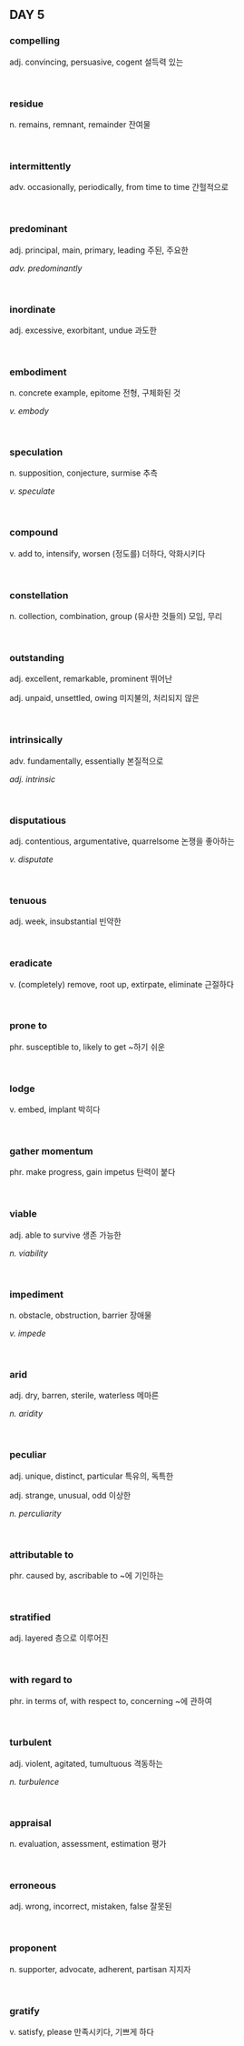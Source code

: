## DAY 5

### compelling

adj. convincing, persuasive, cogent 설득력 있는

<br>

### residue

n. remains, remnant, remainder 잔여물

<br>

### intermittently

adv. occasionally, periodically, from time to time 간헐적으로

<br>

### predominant

adj. principal, main, primary, leading 주된, 주요한

_adv. predominantly_

<br>

### inordinate

adj. excessive, exorbitant, undue 과도한

<br>

### embodiment

n. concrete example, epitome 전형, 구체화된 것

_v. embody_

<br>

### speculation

n. supposition, conjecture, surmise 추측

_v. speculate_

<br>

### compound

v. add to, intensify, worsen (정도를) 더하다, 악화시키다

<br>

### constellation

n. collection, combination, group (유사한 것들의) 모임, 무리

<br>

### outstanding

adj. excellent, remarkable, prominent 뛰어난

adj. unpaid, unsettled, owing 미지불의, 처리되지 않은

<br>

### intrinsically

adv. fundamentally, essentially 본질적으로

_adj. intrinsic_

<br>

### disputatious

adj. contentious, argumentative, quarrelsome 논쟁을 좋아하는

_v. disputate_

<br>

### tenuous

adj. week, insubstantial 빈약한

<br>

### eradicate

v. (completely) remove, root up, extirpate, eliminate 근절하다

<br>

### prone to

phr. susceptible to, likely to get ~하기 쉬운

<br>

### lodge

v. embed, implant 박히다

<br>

### gather momentum

phr. make progress, gain impetus 탄력이 붙다

<br>

### viable

adj. able to survive 생존 가능한

_n. viability_

<br>

### impediment

n. obstacle, obstruction, barrier 장애물

_v. impede_

<br>

### arid

adj. dry, barren, sterile, waterless 메마른

_n. aridity_

<br>

### peculiar

adj. unique, distinct, particular 특유의, 독특한

adj. strange, unusual, odd 이상한

_n. perculiarity_

<br>

### attributable to

phr. caused by, ascribable to ~에 기인하는

<br>

### stratified

adj. layered 층으로 이루어진

<br>

### with regard to

phr. in terms of, with respect to, concerning ~에 관하여

<br>

### turbulent

adj. violent, agitated, tumultuous 격동하는

_n. turbulence_

<br>

### appraisal

n. evaluation, assessment, estimation 평가

<br>

### erroneous

adj. wrong, incorrect, mistaken, false 잘못된

<br>

### proponent

n. supporter, advocate, adherent, partisan 지지자

<br>

### gratify

v. satisfy, please 만족시키다, 기쁘게 하다
